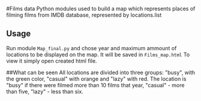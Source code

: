 #Films data
Python modules used to build a map which represents places
of filming films from IMDB database, represented by locations.list

## Usage
Run module ```Map_final.py``` and chose year and maximum ammount of 
locations to be displayed on the map. It will be saved in ```Films_map.html```
To view it simply open created html file.

##What can be seen
All locations are divided into three groups: "busy", with the green color, 
"casual" with orange and "lazy" with red.
The location is "busy" if there were filmed more than 10 films that year,
"casual" - more than five, "lazy" - less than six.